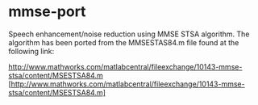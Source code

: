 # mmse-port

Speech enhancement/noise reduction using MMSE STSA algorithm. The algorithm has been ported from the MMSESTAS84.m file found at the following link:

http://www.mathworks.com/matlabcentral/fileexchange/10143-mmse-stsa/content/MSESTSA84.m [http://www.mathworks.com/matlabcentral/fileexchange/10143-mmse-stsa/content/MSESTSA84.m]

